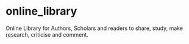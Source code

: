 # online_library
Online Library for Authors, Scholars and readers to share, study, make research, criticise and comment.
